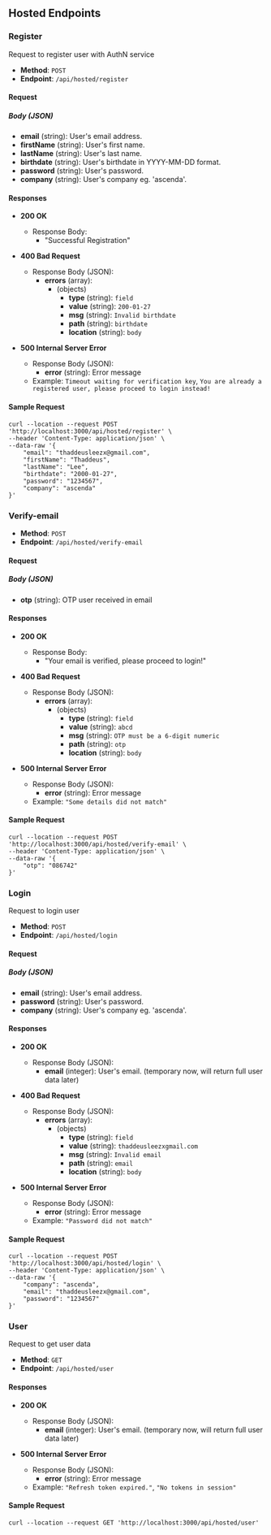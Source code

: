 ## Hosted Endpoints
### Register
Request to register user with AuthN service
- **Method**: `POST`
- **Endpoint**: `/api/hosted/register`

#### Request

##### Body (JSON)

- **email** (string): User's email address.
- **firstName** (string): User's first name.
- **lastName** (string): User's last name.
- **birthdate** (string): User's birthdate in YYYY-MM-DD format.
- **password** (string): User's password.
- **company** (string): User's company eg. 'ascenda'.

#### Responses
- **200 OK**
  - Response Body:
    - "Successful Registration"

- **400 Bad Request**
  - Response Body (JSON):
    - **errors** (array):
      - (objects)
        - **type** (string): `field`
        - **value** (string): `200-01-27`
        - **msg** (string): `Invalid birthdate`
        - **path** (string): `birthdate`
        - **location** (string): `body`

- **500 Internal Server Error**
  - Response Body (JSON):
    - **error** (string): Error message
  - Example: `Timeout waiting for verification key`, `You are already a registered user, please proceed to login instead!`

#### Sample Request
```
curl --location --request POST 'http://localhost:3000/api/hosted/register' \
--header 'Content-Type: application/json' \
--data-raw '{
    "email": "thaddeusleezx@gmail.com",
    "firstName": "Thaddeus",
    "lastName": "Lee",
    "birthdate": "2000-01-27",
    "password": "1234567",
    "company": "ascenda"
}'
```

### Verify-email

- **Method**: `POST`
- **Endpoint**: `/api/hosted/verify-email`

#### Request

##### Body (JSON)

- **otp** (string): OTP user received in email

#### Responses
- **200 OK**
  - Response Body:
    - "Your email is verified, please proceed to login!"

- **400 Bad Request**
  - Response Body (JSON):
    - **errors** (array):
      - (objects)
        - **type** (string): `field`
        - **value** (string): `abcd`
        - **msg** (string): `OTP must be a 6-digit numeric`
        - **path** (string): `otp`
        - **location** (string): `body`

- **500 Internal Server Error**
  - Response Body (JSON):
    - **error** (string): Error message
  - Example: `"Some details did not match"`

#### Sample Request
```
curl --location --request POST 'http://localhost:3000/api/hosted/verify-email' \
--header 'Content-Type: application/json' \
--data-raw '{
    "otp": "086742"
}'
```

### Login
Request to login user
- **Method**: `POST`
- **Endpoint**: `/api/hosted/login`

#### Request

##### Body (JSON)

- **email** (string): User's email address.
- **password** (string): User's password.
- **company** (string): User's company eg. 'ascenda'.

#### Responses
- **200 OK**
  - Response Body (JSON):
    - **email** (integer): User's email. (temporary now, will return full user data later)

- **400 Bad Request**
  - Response Body (JSON):
    - **errors** (array):
      - (objects)
        - **type** (string): `field`
        - **value** (string): `thaddeusleezxgmail.com`
        - **msg** (string): `Invalid email`
        - **path** (string): `email`
        - **location** (string): `body`

- **500 Internal Server Error**
  - Response Body (JSON):
    - **error** (string): Error message
  - Example: `"Password did not match"`

#### Sample Request
```
curl --location --request POST 'http://localhost:3000/api/hosted/login' \
--header 'Content-Type: application/json' \
--data-raw '{
    "company": "ascenda",
    "email": "thaddeusleezx@gmail.com",
    "password": "1234567"
}'
```

### User
Request to get user data
- **Method**: `GET`
- **Endpoint**: `/api/hosted/user`

#### Responses
- **200 OK**
  - Response Body (JSON):
    - **email** (integer): User's email. (temporary now, will return full user data later)

- **500 Internal Server Error**
  - Response Body (JSON):
    - **error** (string): Error message
  - Example: `"Refresh token expired."`, `"No tokens in session"`

#### Sample Request
```
curl --location --request GET 'http://localhost:3000/api/hosted/user'
```



